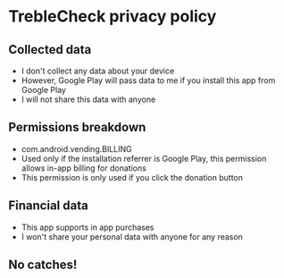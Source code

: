 # TrebleCheck privacy policy

## Collected data

- I don't collect any data about your device
- However, Google Play will pass data to me if you install this app from Google Play
 - I will not share this data with anyone

## Permissions breakdown

- com.android.vending.BILLING
 - Used only if the installation referrer is Google Play, this permission allows in-app billing for donations
 - This permission is only used if you click the donation button

## Financial data

- This app supports in app purchases
- I won't share your personal data with anyone for any reason

## No catches!

